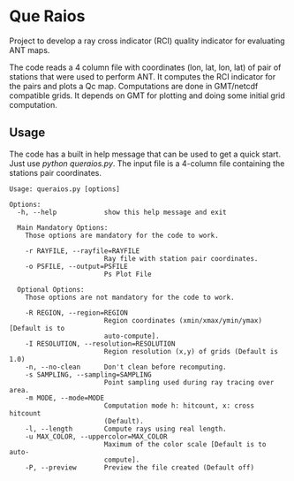 # Que Raios

Project to develop a ray cross indicator (RCI) quality indicator for
evaluating ANT maps.

The code reads a 4 column file with coordinates (lon, lat, lon, lat) of pair
of stations that were used to perform ANT.  It computes the RCI indicator
for the pairs and plots a Qc map.  Computations are done in GMT/netcdf
compatible grids.  It depends on GMT for plotting and doing some initial
grid computation.

## Usage

The code has a built in help message that can be used to get a quick start.
Just use *python queraios.py*. The input file is a 4-column file containing
the stations pair coordinates.

```
Usage: queraios.py [options]

Options:
  -h, --help            show this help message and exit

  Main Mandatory Options:
    Those options are mandatory for the code to work.

    -r RAYFILE, --rayfile=RAYFILE
                        Ray file with station pair coordinates.
    -o PSFILE, --output=PSFILE
                        Ps Plot File

  Optional Options:
    Those options are not mandatory for the code to work.

    -R REGION, --region=REGION
                        Region coordinates (xmin/xmax/ymin/ymax)[Default is to
                        auto-compute].
    -I RESOLUTION, --resolution=RESOLUTION
                        Region resolution (x,y) of grids (Default is 1.0)
    -n, --no-clean      Don't clean before recomputing.
    -s SAMPLING, --sampling=SAMPLING
                        Point sampling used during ray tracing over area.
    -m MODE, --mode=MODE
                        Computation mode h: hitcount, x: cross hitcount
                        (Default).
    -l, --length        Compute rays using real length.
    -u MAX_COLOR, --uppercolor=MAX_COLOR
                        Maximum of the color scale [Default is to auto-
                        compute].
    -P, --preview       Preview the file created (Default off)
```
